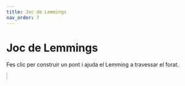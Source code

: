 ```yaml
---
title: Joc de Lemmings
nav_order: 7
---
```

# Joc de Lemmings
Fes clic per construir un pont i ajuda el Lemming a travessar el forat.

<canvas id="lemmings" width="400" height="200" style="border:1px solid #ccc"></canvas>
<script src="https://cdnjs.cloudflare.com/ajax/libs/matter-js/0.19.0/matter.min.js"></script>
<script defer src="{{ '/assets/js/lemmings.js' | relative_url }}"></script>
